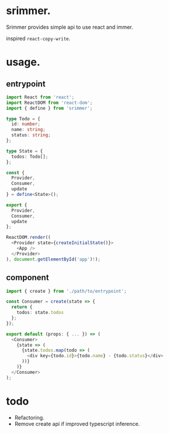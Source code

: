 # srimmer.
Srimmer provides simple api to use react and immer.

inspired `react-copy-write`.

# usage.

## entrypoint
```typescript
import React from 'react';
import ReactDOM from 'react-dom';
import { define } from 'srimmer';

type Todo = {
  id: number;
  name: string;
  status: string;
};

type State = {
  todos: Todo[];
};

const {
  Provider,
  Consumer,
  update
} = define<State>();

export {
  Provider,
  Consumer,
  update
};

ReactDOM.render((
  <Provider state={createInitialState()}>
    <App />
  </Provider>
), document.getElementById('app')!);
```

## component
```typescript
import { create } from './path/to/entrypoint';

const Consumer = create(state => {
  return {
    todos: state.todos
  };
});

export default (props: { ... }) => (
  <Consumer>
    {state => (
      {state.todos.map(todo => (
        <div key={todo.id}>{todo.name} - {todo.status}</div>
      ))}
    )}
  </Consumer>
);
```

# todo
- Refactoring.
- Remove create api if improved typescript inference.

